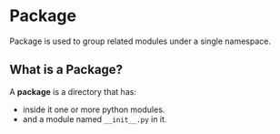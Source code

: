 # Package

Package is used to group related modules under a single namespace. 

## What is a Package?

A **package** is a directory that has:

- inside it one or more python modules.
- and a module named `__init__.py`  in it.
